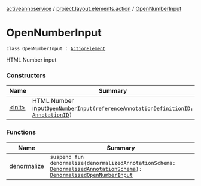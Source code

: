 [activeannoservice](../../index.md) / [project.layout.elements.action](../index.md) / [OpenNumberInput](./index.md)

# OpenNumberInput

`class OpenNumberInput : `[`ActionElement`](../-action-element/index.md)

HTML Number input

### Constructors

| Name | Summary |
|---|---|
| [&lt;init&gt;](-init-.md) | HTML Number input`OpenNumberInput(referenceAnnotationDefinitionID: `[`AnnotationID`](../../annotationdefinition/-annotation-i-d.md)`)` |

### Functions

| Name | Summary |
|---|---|
| [denormalize](denormalize.md) | `suspend fun denormalize(denormalizedAnnotationSchema: `[`DenormalizedAnnotationSchema`](../../project.annotationschema/-denormalized-annotation-schema/index.md)`): `[`DenormalizedOpenNumberInput`](../-denormalized-open-number-input/index.md) |
